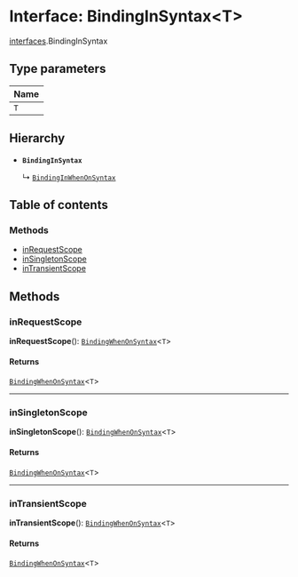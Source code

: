 # Interface: BindingInSyntax\<T>

[interfaces](/auto-docs/fixed-layout-editor/modules/interfaces.md).BindingInSyntax

## Type parameters

| Name |
| :------ |
| `T` |

## Hierarchy

* **`BindingInSyntax`**

  ↳ [`BindingInWhenOnSyntax`](/auto-docs/fixed-layout-editor/interfaces/interfaces.BindingInWhenOnSyntax.md)

## Table of contents

### Methods

* [inRequestScope](/auto-docs/fixed-layout-editor/interfaces/interfaces.BindingInSyntax.md#inrequestscope)
* [inSingletonScope](/auto-docs/fixed-layout-editor/interfaces/interfaces.BindingInSyntax.md#insingletonscope)
* [inTransientScope](/auto-docs/fixed-layout-editor/interfaces/interfaces.BindingInSyntax.md#intransientscope)

## Methods

### inRequestScope

**inRequestScope**(): [`BindingWhenOnSyntax`](/auto-docs/fixed-layout-editor/interfaces/interfaces.BindingWhenOnSyntax.md)<`T`>

#### Returns

[`BindingWhenOnSyntax`](/auto-docs/fixed-layout-editor/interfaces/interfaces.BindingWhenOnSyntax.md)<`T`>

***

### inSingletonScope

**inSingletonScope**(): [`BindingWhenOnSyntax`](/auto-docs/fixed-layout-editor/interfaces/interfaces.BindingWhenOnSyntax.md)<`T`>

#### Returns

[`BindingWhenOnSyntax`](/auto-docs/fixed-layout-editor/interfaces/interfaces.BindingWhenOnSyntax.md)<`T`>

***

### inTransientScope

**inTransientScope**(): [`BindingWhenOnSyntax`](/auto-docs/fixed-layout-editor/interfaces/interfaces.BindingWhenOnSyntax.md)<`T`>

#### Returns

[`BindingWhenOnSyntax`](/auto-docs/fixed-layout-editor/interfaces/interfaces.BindingWhenOnSyntax.md)<`T`>
